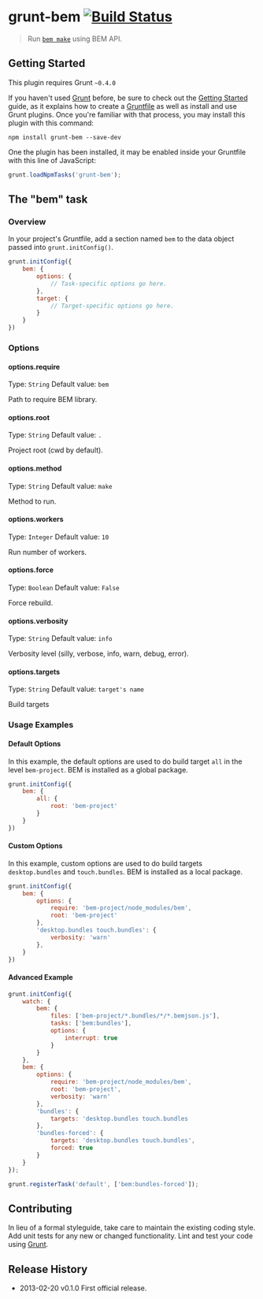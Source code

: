 # grunt-bem [![Build Status](https://travis-ci.org/eprev/grunt-bem.png)](https://travis-ci.org/eprev/grunt-bem)

> Run [`bem make`](https://github.com/bem/bem-tools) using BEM API.

## Getting Started

This plugin requires Grunt `~0.4.0`

If you haven't used [Grunt](http://gruntjs.com/) before, be sure to check out the [Getting Started](http://gruntjs.com/getting-started) guide, as it explains how to create a [Gruntfile](http://gruntjs.com/sample-gruntfile) as well as install and use Grunt plugins. Once you're familiar with that process, you may install this plugin with this command:

```shell
npm install grunt-bem --save-dev
```

One the plugin has been installed, it may be enabled inside your Gruntfile with this line of JavaScript:

```js
grunt.loadNpmTasks('grunt-bem');
```

## The "bem" task

### Overview

In your project's Gruntfile, add a section named `bem` to the data object passed into `grunt.initConfig()`.

```js
grunt.initConfig({
    bem: {
        options: {
            // Task-specific options go here.
        },
        target: {
            // Target-specific options go here.
        }
    }
})
```

### Options

#### options.require

Type: `String`
Default value: `bem`

Path to require BEM library.

#### options.root

Type: `String`
Default value: `.`

Project root (cwd by default).

#### options.method

Type: `String`
Default value: `make`

Method to run.

#### options.workers

Type: `Integer`
Default value: `10`

Run number of workers.

#### options.force

Type: `Boolean`
Default value: `False`

Force rebuild.

#### options.verbosity

Type: `String`
Default value: `info`

Verbosity level (silly, verbose, info, warn, debug, error).

#### options.targets

Type: `String`
Default value: `target's name`

Build targets

### Usage Examples

#### Default Options

In this example, the default options are used to do build target `all` in the level `bem-project`. BEM is installed as a global package.

```js
grunt.initConfig({
    bem: {
        all: {
            root: 'bem-project'
        }
    }
})
```

#### Custom Options

In this example, custom options are used to do build targets `desktop.bundles` and `touch.bundles`. BEM is installed as a local package.

```js
grunt.initConfig({
    bem: {
        options: {
            require: 'bem-project/node_modules/bem',
            root: 'bem-project'
        },
        'desktop.bundles touch.bundles': {
            verbosity: 'warn'
        },
    }
})
```

#### Advanced Example

```js
grunt.initConfig({
    watch: {
        bem: {
            files: ['bem-project/*.bundles/*/*.bemjson.js'],
            tasks: ['bem:bundles'],
            options: {
                interrupt: true
            }
        }
    },
    bem: {
        options: {
            require: 'bem-project/node_modules/bem',
            root: 'bem-project',
            verbosity: 'warn'
        },
        'bundles': {
            targets: 'desktop.bundles touch.bundles
        },
        'bundles-forced': {
            targets: 'desktop.bundles touch.bundles',
            forced: true
        }
    }
});

grunt.registerTask('default', ['bem:bundles-forced']);
```

## Contributing

In lieu of a formal styleguide, take care to maintain the existing coding style. Add unit tests for any new or changed functionality. Lint and test your code using [Grunt](http://gruntjs.com/).

## Release History

* 2013-02-20  v0.1.0  First official release.
